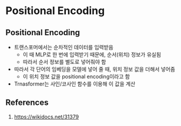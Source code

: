 # Positional Encoding

## Positional Encoding

- 트랜스포머에서는 순차적인 데이터를 입력받음
  - 이 때 MLP로 한 번에 입력받기 때문에, 순서(위치) 정보가 유실됨
  - 따라서 순서 정보를 별도로 넣어줘야 함
- 따라서 각 단어의 임베딩을 모델에 넣어 줄 때, 위치 정보 값을 더해서 넣어줌
  - 이 위치 정보 값을 positional encoding이라고 함
- Trnasformer는 사인/코사인 함수를 이용해 이 값을 계산

## References

1. https://wikidocs.net/31379
